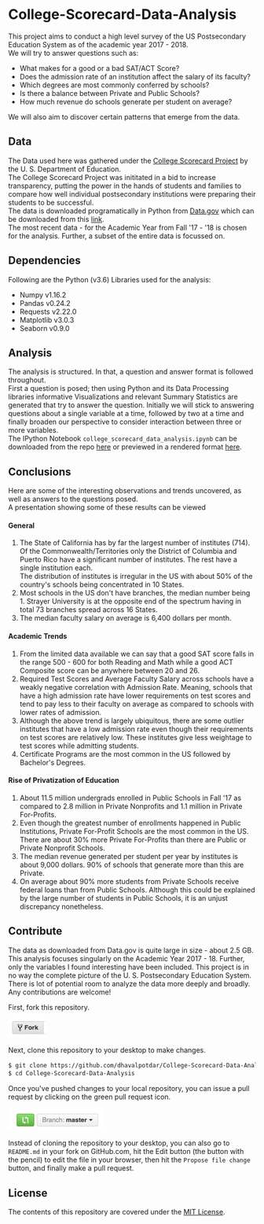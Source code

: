 # College-Scorecard-Data-Analysis

This project aims to conduct a high level survey of the US Postsecondary Education System as of the academic year 2017 - 2018.<br>
We will try to answer questions such as:
- What makes for a good or a bad SAT/ACT Score?
- Does the admission rate of an institution affect the salary of its faculty?
- Which degrees are most commonly conferred by schools?
- Is there a balance between Private and Public Schools?
- How much revenue do schools generate per student on average? <br>

We will also aim to discover certain patterns that emerge from the data.

## Data
The Data used here was gathered under the [College Scorecard Project](https://collegescorecard.ed.gov/) by the U. S. Department of 
Education. <br>
The College Scorecard Project was inititated in a bid to increase transparency, putting the power in the hands of students and families 
to compare how well individual postsecondary institutions were preparing their students to be successful. <br>
The data is downloaded programatically in Python from [Data.gov](https://www.data.gov/) which can be downloaded from this 
[link](https://catalog.data.gov/dataset/college-scorecard). <br>
The most recent data - for the Academic Year from Fall '17 - '18 is chosen for the analysis. Further, a subset of the entire data is 
focussed on.

## Dependencies
Following are the Python (v3.6) Libraries used for the analysis:
- Numpy v1.16.2
- Pandas v0.24.2
- Requests v2.22.0
- Matplotlib v3.0.3
- Seaborn v0.9.0 

## Analysis
The analysis is structured. In that, a question and answer format is followed throughout.<br> First a question is posed; 
then using Python and its Data Processing libraries informative Visualizations and relevant Summary Statistics are generated
that try to answer the question. Initially we will stick to answering questions about a single variable at a time, followed by two at a 
time and finally broaden our perspective to  consider interaction between three or more variables.<br>
The IPython Notebook `college_scorecard_data_analysis.ipynb` can be downloaded from the repo 
[here](https://github.com/dhavalpotdar/College-Scorecard-Data-Analysis/blob/master/college_scorecard_data_analysis.ipynb)
or previewed in a rendered format 
[here](https://nbviewer.jupyter.org/github/dhavalpotdar/College-Scorecard-Data-Analysis/blob/master/college_scorecard_data_analysis.ipynb).

## Conclusions
Here are some of the interesting observations and trends uncovered, as well as answers to the questions posed. <br>
A presentation showing some of these results can be viewed 
#### General 
1. The State of California has by far the largest number of institutes (714). Of the Commonwealth/Territories only the District of 
Columbia and Puerto Rico have a significant number of institutes. The rest have a single institution each. <br>The distribution of 
institutes is irregular in the US with about 50% of the country's schools being concentrated in 10 States. 
2. Most schools in the US don't have branches, the median number being 1. Strayer University is at the opposite end of the spectrum 
having in total 73 branches spread across 16 States.
3. The median faculty salary on average is 6,400 dollars per month.

#### Academic Trends
1. From the limited data available we can say that a good SAT score falls in the range 500 - 600 for both Reading and Math while a good 
ACT Composite score can be anywhere between 20 and 26.
2. Required Test Scores and Average Faculty Salary across schools have a weakly negative correlation with Admission Rate. Meaning, 
schools that have a high admission rate have lower requirements on test scores and tend to pay less to their faculty on average as 
compared to schools with lower rates of admission.
3. Although the above trend is largely ubiquitous, there are some outlier institutes that have a low admission rate even though their 
requirements on test scores are relatively low. These institutes give less weightage to test scores while admitting students.
4. Certificate Programs are the most common in the US followed by Bachelor's Degrees.

#### Rise of Privatization of Education
1. About 11.5 million undergrads enrolled in Public Schools in Fall '17 as compared to 2.8 million in Private Nonprofits and 1.1 million
in Private For-Profits.
2. Even though the greatest number of enrollments happened in Public Institutions, Private For-Profit Schools are the most common in 
the US. There are about 30% more Private For-Profits than there are Public or Private Nonprofit Schools.
3. The median revenue generated per student per year by institutes is about 9,000 dollars. 90% of schools that generate more than this 
are Private.
4. On average about 90% more students from Private Schools receive federal loans than from Public Schools. Although this could be 
explained by the large number of students in Public Schools, it is an unjust discrepancy nonetheless.


## Contribute
The data as downloaded from Data.gov is quite large in size - about 2.5 GB. This analysis focuses singularly on the Academic 
Year 2017 - 18.
Further, only the variables I found interesting have been included. This project is in no way the complete picture of the U. S. 
Postsecondary
Education System. <br>
There is lot of potential room to analyze the data more deeply and broadly. Any contributions are welcome!

First, fork this repository.

![Fork Icon](images/fork-icon.png)

Next, clone this repository to your desktop to make changes.

```sh
$ git clone https://github.com/dhavalpotdar/College-Scorecard-Data-Analysis.git
$ cd College-Scorecard-Data-Analysis
```

Once you've pushed changes to your local repository, you can issue a pull request by clicking on the green pull request icon.

![Pull Request Icon](images/pull-request-icon.png)

Instead of cloning the repository to your desktop, you can also go to `README.md` in your fork on GitHub.com, hit the Edit 
button (the button with the pencil) to edit the file in your browser, then hit the `Propose file change` button, and finally make 
a pull request. 

## License
The contents of this repository are covered under the [MIT License](https://github.com/dhavalpotdar/College-Scorecard-Data-Analysis/blob/master/LICENSE).
